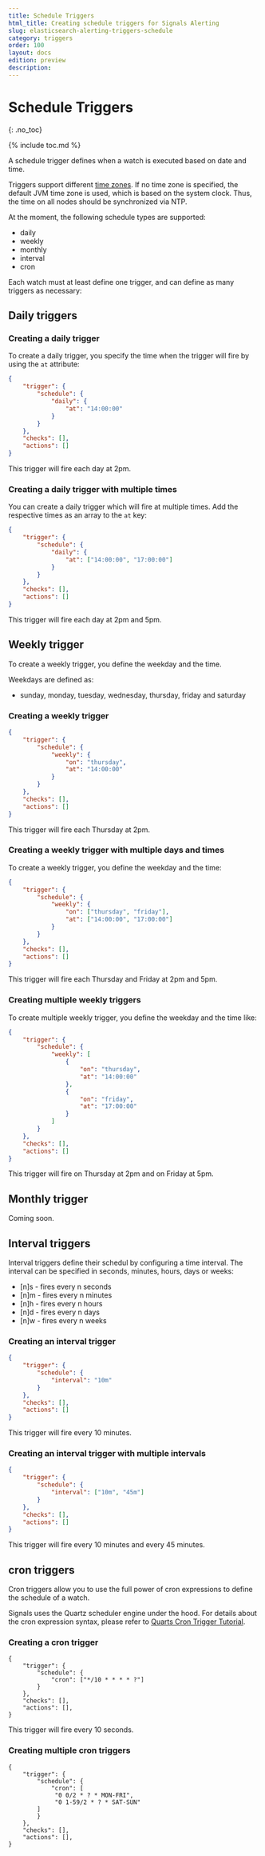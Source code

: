 ```yaml
---
title: Schedule Triggers
html_title: Creating schedule triggers for Signals Alerting
slug: elasticsearch-alerting-triggers-schedule
category: triggers
order: 100
layout: docs
edition: preview
description: 
---
```


<!--- Copyright 2019 floragunn GmbH -->

# Schedule Triggers
{: .no_toc}

{% include toc.md %}

A schedule trigger defines when a watch is executed based on date and time. 

Triggers support different [time zones](triggers_timezones.md). If no time zone is specified, the default JVM time zone is used, which is based on the system clock. Thus,  the time on all nodes should be synchronized via NTP.

At the moment, the following schedule types are supported:

* daily
* weekly
* monthly
* interval
* cron

Each watch must at least define one trigger, and can define as many triggers as necessary:

## Daily triggers

### Creating a daily trigger

To create a daily trigger, you specify the time when the trigger will fire by using the  `at` attribute:

```json
{
	"trigger": {
		"schedule": {
			"daily": {
				"at": "14:00:00"
			}
		}
	},
	"checks": [],
	"actions": []
}
```

This trigger will fire each day at 2pm.

### Creating a daily trigger with multiple times

You can create a daily trigger which will fire at multiple times. Add the respective times as an array to the `at` key:

```json
{
	"trigger": {
		"schedule": {
			"daily": {
				"at": ["14:00:00", "17:00:00"]
			}
		}
	},
	"checks": [],
	"actions": []
} 
```

This trigger will fire each day at 2pm and 5pm.

## Weekly trigger

To create a weekly trigger, you define the weekday and the time.

Weekdays are defined as:

* sunday, monday, tuesday, wednesday, thursday, friday and saturday


### Creating a weekly trigger



```json
{
	"trigger": {
		"schedule": {
			"weekly": {
				"on": "thursday",
				"at": "14:00:00"
			}
		}
	},
	"checks": [],
	"actions": []
}
```

This trigger will fire each Thursday at 2pm.

### Creating a weekly trigger with multiple days and times

To create a weekly trigger, you define the weekday and the time:

```json
{
	"trigger": {
		"schedule": {
			"weekly": {
				"on": ["thursday", "friday"],
				"at": ["14:00:00", "17:00:00"]
			}
		}
	},
	"checks": [],
	"actions": []
}
```

This trigger will fire each Thursday and Friday at 2pm and 5pm.

### Creating multiple weekly triggers

To create multiple weekly trigger, you define the weekday and the time like:

```json
{
	"trigger": {
		"schedule": {
			"weekly": [
				{
					"on": "thursday",
					"at": "14:00:00"			
				},
				{
					"on": "friday",
					"at": "17:00:00"			
				}				
			]
		}
	},
	"checks": [],
	"actions": []
}
```

This trigger will fire on Thursday at 2pm and on Friday at 5pm.

## Monthly trigger

Coming soon.

## Interval triggers

Interval triggers define their schedul by configuring a time interval. The interval can be specified in seconds, minutes, hours, days or weeks:

* [n]s - fires every n seconds
* [n]m - fires every n minutes
* [n]h - fires every n hours
* [n]d - fires every n days
* [n]w - fires every n weeks

### Creating an interval trigger

```json
{
	"trigger": {
		"schedule": {
			"interval": "10m"
		}
	},
	"checks": [],
	"actions": []
}
```

This trigger will fire every 10 minutes.


### Creating an interval trigger with multiple intervals

```json
{
	"trigger": {
		"schedule": {
			"interval": ["10m", "45m"]
		}
	},
	"checks": [],
	"actions": []
}
```

This trigger will fire every 10 minutes and every 45 minutes.

## cron triggers

Cron triggers allow you to use the full power of cron expressions to define the schedule of a watch.

Signals uses the Quartz scheduler engine under the hood. For details about the cron expression syntax, please refer to [Quarts Cron Trigger Tutorial](http://www.quartz-scheduler.org/documentation/quartz-2.3.0/tutorials/crontrigger.html).

### Creating a cron trigger

```
{
	"trigger": {
		"schedule": {
			"cron": ["*/10 * * * * ?"]
		}
	},
	"checks": [],
	"actions": [],
}
```

This trigger will fire every 10 seconds.

### Creating multiple cron triggers

```
{
	"trigger": {
		"schedule": {
			"cron": [
             "0 0/2 * ? * MON-FRI",
             "0 1-59/2 * ? * SAT-SUN"
       	]
		}
	},
	"checks": [],
	"actions": [],
}
```